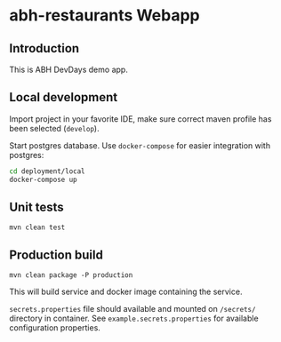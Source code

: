 
# abh-restaurants Webapp

## Introduction

This is ABH DevDays demo app.

## Local development

Import project in your favorite IDE, make sure correct maven profile has been selected (`develop`).

Start postgres database. Use `docker-compose` for easier integration with postgres:

```bash
cd deployment/local
docker-compose up
```

## Unit tests

`mvn clean test`

## Production build

`mvn clean package -P production`

This will build service and docker image containing the service.

`secrets.properties` file should available and mounted on `/secrets/` directory in container. 
See `example.secrets.properties` for available configuration properties.
